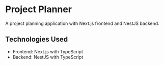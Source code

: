 # Project Planner

A project planning application with Next.js frontend and NestJS backend.

## Technologies Used
- Frontend: Next.js with TypeScript
- Backend: NestJS with TypeScript